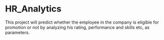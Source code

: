 # HR_Analytics
This project will predict whether the employee in the company is eligible for promotion or not by analyzing his rating, performance and skills etc, as parameters.
